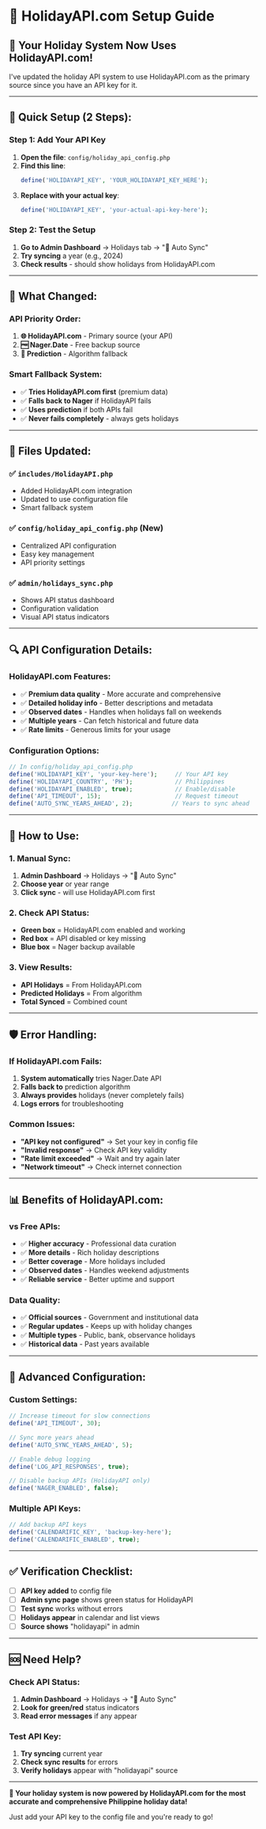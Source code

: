 # 🔑 HolidayAPI.com Setup Guide

## 🎉 **Your Holiday System Now Uses HolidayAPI.com!**

I've updated the holiday API system to use HolidayAPI.com as the primary source since you have an API key for it.

---

## 🔧 **Quick Setup (2 Steps):**

### **Step 1: Add Your API Key**

1. **Open the file**: `config/holiday_api_config.php`
2. **Find this line**:
   ```php
   define('HOLIDAYAPI_KEY', 'YOUR_HOLIDAYAPI_KEY_HERE');
   ```
3. **Replace with your actual key**:
   ```php
   define('HOLIDAYAPI_KEY', 'your-actual-api-key-here');
   ```

### **Step 2: Test the Setup**

1. **Go to Admin Dashboard** → Holidays tab → "🔄 Auto Sync"
2. **Try syncing** a year (e.g., 2024)
3. **Check results** - should show holidays from HolidayAPI.com

---

## 🎯 **What Changed:**

### **API Priority Order:**
1. **🌐 HolidayAPI.com** - Primary source (your API)
2. **🆓 Nager.Date** - Free backup source  
3. **🔮 Prediction** - Algorithm fallback

### **Smart Fallback System:**
- ✅ **Tries HolidayAPI.com first** (premium data)
- ✅ **Falls back to Nager** if HolidayAPI fails
- ✅ **Uses prediction** if both APIs fail
- ✅ **Never fails completely** - always gets holidays

---

## 📁 **Files Updated:**

### **✅ `includes/HolidayAPI.php`**
- Added HolidayAPI.com integration
- Updated to use configuration file
- Smart fallback system

### **✅ `config/holiday_api_config.php`** (New)
- Centralized API configuration
- Easy key management
- API priority settings

### **✅ `admin/holidays_sync.php`**
- Shows API status dashboard
- Configuration validation
- Visual API status indicators

---

## 🔍 **API Configuration Details:**

### **HolidayAPI.com Features:**
- ✅ **Premium data quality** - More accurate and comprehensive
- ✅ **Detailed holiday info** - Better descriptions and metadata
- ✅ **Observed dates** - Handles when holidays fall on weekends
- ✅ **Multiple years** - Can fetch historical and future data
- ✅ **Rate limits** - Generous limits for your usage

### **Configuration Options:**
```php
// In config/holiday_api_config.php
define('HOLIDAYAPI_KEY', 'your-key-here');     // Your API key
define('HOLIDAYAPI_COUNTRY', 'PH');            // Philippines
define('HOLIDAYAPI_ENABLED', true);            // Enable/disable
define('API_TIMEOUT', 15);                     // Request timeout
define('AUTO_SYNC_YEARS_AHEAD', 2);           // Years to sync ahead
```

---

## 🚀 **How to Use:**

### **1. Manual Sync:**
1. **Admin Dashboard** → Holidays → "🔄 Auto Sync"
2. **Choose year** or year range
3. **Click sync** - will use HolidayAPI.com first

### **2. Check API Status:**
- **Green box** = HolidayAPI.com enabled and working
- **Red box** = API disabled or key missing
- **Blue box** = Nager backup available

### **3. View Results:**
- **API Holidays** = From HolidayAPI.com
- **Predicted Holidays** = From algorithm
- **Total Synced** = Combined count

---

## 🛡️ **Error Handling:**

### **If HolidayAPI.com Fails:**
1. **System automatically** tries Nager.Date API
2. **Falls back to** prediction algorithm
3. **Always provides** holidays (never completely fails)
4. **Logs errors** for troubleshooting

### **Common Issues:**
- **"API key not configured"** → Set your key in config file
- **"Invalid response"** → Check API key validity
- **"Rate limit exceeded"** → Wait and try again later
- **"Network timeout"** → Check internet connection

---

## 📊 **Benefits of HolidayAPI.com:**

### **vs Free APIs:**
- ✅ **Higher accuracy** - Professional data curation
- ✅ **More details** - Rich holiday descriptions
- ✅ **Better coverage** - More holidays included
- ✅ **Observed dates** - Handles weekend adjustments
- ✅ **Reliable service** - Better uptime and support

### **Data Quality:**
- ✅ **Official sources** - Government and institutional data
- ✅ **Regular updates** - Keeps up with holiday changes
- ✅ **Multiple types** - Public, bank, observance holidays
- ✅ **Historical data** - Past years available

---

## 🔧 **Advanced Configuration:**

### **Custom Settings:**
```php
// Increase timeout for slow connections
define('API_TIMEOUT', 30);

// Sync more years ahead
define('AUTO_SYNC_YEARS_AHEAD', 5);

// Enable debug logging
define('LOG_API_RESPONSES', true);

// Disable backup APIs (HolidayAPI only)
define('NAGER_ENABLED', false);
```

### **Multiple API Keys:**
```php
// Add backup API keys
define('CALENDARIFIC_KEY', 'backup-key-here');
define('CALENDARIFIC_ENABLED', true);
```

---

## ✅ **Verification Checklist:**

- [ ] **API key added** to config file
- [ ] **Admin sync page** shows green status for HolidayAPI
- [ ] **Test sync** works without errors
- [ ] **Holidays appear** in calendar and list views
- [ ] **Source shows** "holidayapi" in admin

---

## 🆘 **Need Help?**

### **Check API Status:**
1. **Admin Dashboard** → Holidays → "🔄 Auto Sync"
2. **Look for green/red** status indicators
3. **Read error messages** if any appear

### **Test API Key:**
1. **Try syncing** current year
2. **Check sync results** for errors
3. **Verify holidays** appear with "holidayapi" source

---

**🎉 Your holiday system is now powered by HolidayAPI.com for the most accurate and comprehensive Philippine holiday data!**

Just add your API key to the config file and you're ready to go!
